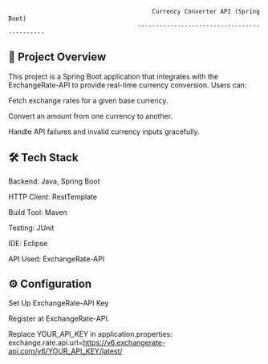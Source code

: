 											Currency Converter API (Spring Boot)
										--------------------------------------------

📌 Project Overview
---------------------

This project is a Spring Boot application that integrates with the ExchangeRate-API to provide real-time currency conversion. Users can:

Fetch exchange rates for a given base currency.

Convert an amount from one currency to another.

Handle API failures and invalid currency inputs gracefully.

🛠 Tech Stack
-----------------

Backend: Java, Spring Boot

HTTP Client: RestTemplate

Build Tool: Maven

Testing: JUnit

IDE: Eclipse

API Used: ExchangeRate-API


⚙️ Configuration
--------------------

Set Up ExchangeRate-API Key

Register at ExchangeRate-API.

Replace YOUR_API_KEY in application.properties:
		exchange.rate.api.url=https://v6.exchangerate-api.com/v6/YOUR_API_KEY/latest/
		
